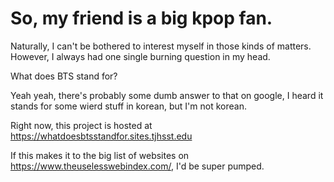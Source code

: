 # So, my friend is a big kpop fan.

Naturally, I can't be bothered to interest myself in those kinds of matters. However, I always had one single burning question in my head.

What does BTS stand for? 

Yeah yeah, there's probably some dumb answer to that on google, I heard it stands for some wierd stuff in korean, but I'm not korean.

Right now, this project is hosted at https://whatdoesbtsstandfor.sites.tjhsst.edu

If this makes it to the big list of websites on https://www.theuselesswebindex.com/, I'd be super pumped.

